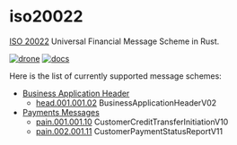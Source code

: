 # iso20022

[ISO 20022] Universal Financial Message Scheme in Rust.

[![drone]](https://cloud.drone.io/keithnoguchi/iso20022-rs)
[![docs]](https://docs.rs/crate/iso20022/)

[drone]: https://cloud.drone.io/api/badges/keithnoguchi/iso20022-rs/status.svg
[docs]: https://docs.rs/iso20022/badge.svg

Here is the list of currently supported message schemes:

- [Business Application Header]
  - [head.001.001.02] BusinessApplicationHeaderV02
- [Payments Messages]
  - [pain.001.001.10] CustomerCreditTransferInitiationV10
  - [pain.002.001.11] CustomerPaymentStatusReportV11

[iso 20022]: https://www.iso20022.org/
[business application header]: https://www.iso20022.org/bah.page
[payments messages]: https://www.iso20022.org/payments_messages.page
[head.001.001.02]: proto/head.001.001.02.proto
[pain.001.001.10]: proto/pain.001.001.10.proto
[pain.002.001.11]: proto/pain.002.001.11.proto
